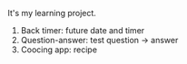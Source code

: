 It's my learning project.

1. Back timer: future date and timer
2. Question-answer: test question -> answer
3. Coocing app: recipe
